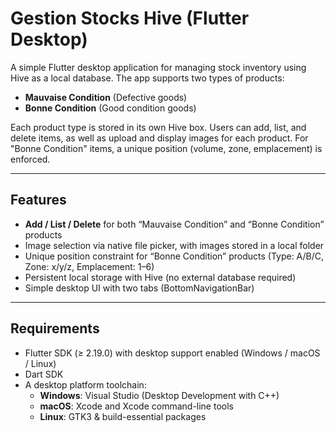 # Gestion Stocks Hive (Flutter Desktop)

A simple Flutter desktop application for managing stock inventory using Hive as a local database. The app supports two types of products:
- **Mauvaise Condition** (Defective goods)
- **Bonne Condition** (Good condition goods)

Each product type is stored in its own Hive box. Users can add, list, and delete items, as well as upload and display images for each product. For "Bonne Condition" items, a unique position (volume, zone, emplacement) is enforced.

---

## Features

- **Add / List / Delete** for both “Mauvaise Condition” and “Bonne Condition” products
- Image selection via native file picker, with images stored in a local folder
- Unique position constraint for “Bonne Condition” products (Type: A/B/C, Zone: x/y/z, Emplacement: 1–6)
- Persistent local storage with Hive (no external database required)
- Simple desktop UI with two tabs (BottomNavigationBar)

---

## Requirements

- Flutter SDK (≥ 2.19.0) with desktop support enabled (Windows / macOS / Linux)
- Dart SDK
- A desktop platform toolchain:
  - **Windows**: Visual Studio (Desktop Development with C++)
  - **macOS**: Xcode and Xcode command-line tools
  - **Linux**: GTK3 & build-essential packages


